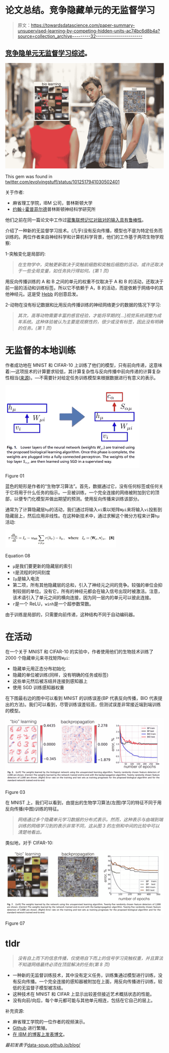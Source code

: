 # 论文总结。竞争隐藏单元的无监督学习

> 原文：<https://towardsdatascience.com/paper-summary-unsupervised-learning-by-competing-hidden-units-ac74bc6d8b4a?source=collection_archive---------32----------------------->

## [竞争隐单元无监督学习综述](https://www.pnas.org/content/pnas/116/16/7723.full.pdf)。

![](img/9a8a8aa8afd5f1c74ec4c5326e55bb8e.png)

This gem was found in [twitter.com/evolvingstuff/status/1012517941030502401](https://twitter.com/evolvingstuff/status/1012517941030502401)

关于作者:

*   麻省理工学院，IBM 公司，普林斯顿大学
*   [约翰·j·霍普菲尔德](http://pni.princeton.edu/john-hopfield)普林斯顿神经科学研究所

他们之前在同一篇论文中工作过[密集联想记忆对敌对的输入具有鲁棒性](https://arxiv.org/abs/1701.00939)。

介绍了一种新的无监督学习技术。(几乎)没有反向传播，模型也不是为特定任务而训练的。两位作者来自神经科学和计算机科学背景，他们的工作基于两项生物学观察:

1-突触变化是局部的:

> *在生物学中，突触更新取决于突触前细胞和突触后细胞的活动，或许还取决于一些全局变量，如任务执行得如何。(第 1 页)*

用反向传播训练的 A 和 B 之间的单元的权重不仅取决于 A 和 B 的活动，还取决于前一层的活动和训练标签。所以它不依赖于 A，B 的活动，而是依赖于网络中的其他神经元。这是受 [Hebb](https://en.wikipedia.org/wiki/Hebbian_theory) 的创意启发。

2-动物在没有标记数据和比用反向传播训练的神经网络更少的数据的情况下学习:

> *其次，高等动物需要丰富的感官经验，才能将早期的[…]视觉系统调整为成年系统。这种体验被认为主要是观察性的，很少或没有标签，因此没有明确的任务。(第 1 页)*

# 无监督的本地训练

作者成功地在 MNIST 和 CIFAR-10 上训练了他们的模型，只有前向传递，这意味着:—这项技术的计算要求较低，其计算复杂性与反向传播中前向传递的计算复杂性相当([来源](https://youtu.be/4lY-oAY0aQU?t=1581))。—不需要针对给定任务训练模型来根据数据进行有意义的表示。

![](img/de98de3d8246ff916cce47bb23b12902.png)

Figure 01

蓝色的矩形是作者的“生物学习算法”。首先，数据通过它，没有任何标签或任何关于它将用于什么任务的指示。一旦被训练，一个完全连接的网络被附加到它的顶部，以便专门化模型并做出期望的预测。使用反向传播来训练该部分。

通常为了计算隐藏层`hμ`的活动，我们通过将输入`vi`乘以矩阵`Wμi`来将输入`vi`投影到隐藏层上，然后应用非线性。在这种新技术中，通过求解这个微分方程来计算`hμ`活动:

![](img/86cfc1379c3f5c9b93ec37511e94649d.png)

Equation 08

*   `μ`是我们要更新的隐藏层的索引
*   `τ`是流程的时间刻度
*   `Iμ`是输入电流
*   第二项，所有其他隐藏层的总和，引入了神经元之间的竞争。较强的单位会抑制较弱的单位。没有它，所有的神经元都会在输入信号出现时被激活。注意，该术语引入了单元之间的横向连接，因为同一层内的单元可以彼此连接。
*   `r`是一个 ReLU，`winh`是一个超参数常数。

由于训练是局部的，只需要向前传递，这种结构不同于自动编码器。

# 在活动

在一个关于 MNIST 和 CIFAR-10 的实验中，作者使用他们的生物技术训练了 2000 个隐藏单元来寻找矩阵`Wμi`:

*   隐藏单元用正态分布初始化
*   隐藏的单位被训练(同样，没有明确的任务或标签)
*   这些单元然后被冻结并连接到感知器上
*   使用 SGD 训练感知器权重

在下图最右边的图中可以看到 MNIST 的训练误差(BP 代表反向传播，BIO 代表提出的方法)。我们可以看到，尽管训练误差较高，但测试误差非常接近端到端训练的模型。

![](img/37d7fb59c8d60f9a4f7796226e0f51e3.png)

Figure 03

在 MNIST 上，我们可以看到，由提出的生物学习算法(左图)学习的特征不同于用反向传播(中图)训练的特征。

> *网络通过多个隐藏单元学习数据的分布式表示。然而，这种表示与由端到端训练的网络学习到的表示非常不同，这从图 3 的左侧和中间的比较中可以清楚地看出。*

类似地，对于 CIFAR-10:

![](img/d5fa592a8aa5e3345e413c420b4fbbcb.png)

Figure 07

# tldr

> *没有自上而下的信息传播，仅使用自下而上的信号学习突触权重，并且算法不知道网络最终必须在顶层解决的任务(第 8 页)*

*   一种新的无监督训练技术，其中没有定义任务，训练集通过模型进行训练，没有反向传播。一个完全连接的感知器被附加在上面，用反向传播进行训练，较低的无监督子模型被冻结。
*   这种技术在 MNIST 和 CIFAR 上显示出较差但接近艺术概括状态的性能。
*   没有向前/向后，每个单元都可能与其他单元相连，包括在它自己的层上。

补充资源:

*   麻省理工学院的一位作者的视频演示。
*   [Github](https://github.com/DimaKrotov/Biological_Learning/blob/master/Unsupervised_learning_algorithm_MNIST.ipynb) 进行繁殖。
*   [在 IBM 的博客上发表博文](https://www.ibm.com/blogs/research/2019/04/biological-algorithm/)。

*最初发表于*[data-soup.github.io/blog/](https://data-soup.github.io/blog/)
